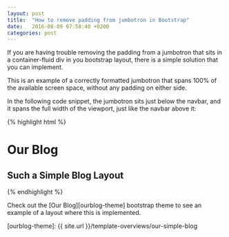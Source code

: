 ```yaml
---
layout: post
title:  "How to remove padding from jumbotron in Bootstrap"
date:   2016-08-09 07:58:40 +0200
categories: post
---
```


If you are having trouble removing the padding from a jumbotron that sits in a container-fluid div in you bootstrap layout, there is a simple solution that you can implement.

This is an example of a correctly formatted jumbotron that spans 100% of the available screen space, without any padding on either side. 

In the following code snippet, the jumbotron sits just below the navbar, and it spans the full width of the viewport, just like the navbar above it:

{% highlight html %}
    <div class="container-fluid">
      <div class="row">
       <div id="jumbotron" class="jumbotron text-center">
         <h1>Our Blog</h1>
         <h2>Such a Simple Blog Layout</h2>
       </div><!-- /.jumbotron --> 
      </div><!-- /.row -->
    </div><!-- /.container -->
{% endhighlight %}

Check out the [Our Blog][ourblog-theme] bootstrap theme to see an example of a layout where this is implemented.

[ourblog-theme]: {{ site.url }}/template-overviews/our-simple-blog
